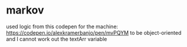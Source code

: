 # markov

used logic from this codepen for the machine: https://codepen.io/alexkramerbanjo/pen/mvPQYM to be object-oriented and I cannot work out the textArr variable
